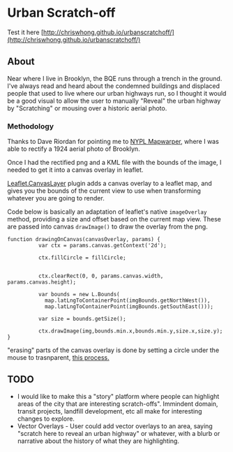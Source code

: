 # Urban Scratch-off

Test it here [http://chriswhong.github.io/urbanscratchoff/](http://chriswhong.github.io/urbanscratchoff/)

## About

Near where I live in Brooklyn, the BQE runs through a trench in the ground. I've always read and heard about the condemned buildings and displaced people that used to live where our urban highways run, so I thought it would be a good visual to allow the user to manually "Reveal" the urban highway by "Scratching" or mousing over a historic aerial photo.

### Methodology

Thanks to Dave Riordan for pointing me to [NYPL Mapwarper](http://maps.nypl.org/warper/), where I was able to rectify a 1924 aerial photo of Brooklyn.

Once I had the rectified png and a KML file with the bounds of the image, I needed to get it into a canvas overlay in leaflet.

[Leaflet.CanvasLayer](https://github.com/CartoDB/Leaflet.CanvasLayer) plugin adds a canvas overlay to a leaflet map, and gives you the bounds of the current view to use when transforming whatever you are going to render.

Code below is basically an adaptation of leaflet's native `imageOverlay` method, providing a size and offset based on the current map view. These are passed into canvas `drawImage()` to draw the overlay from the png.

```
function drawingOnCanvas(canvasOverlay, params) {
          var ctx = params.canvas.getContext('2d');

          ctx.fillCircle = fillCircle;


          ctx.clearRect(0, 0, params.canvas.width, params.canvas.height);

          var bounds = new L.Bounds(
            map.latLngToContainerPoint(imgBounds.getNorthWest()),
            map.latLngToContainerPoint(imgBounds.getSouthEast()));

          var size = bounds.getSize();

          ctx.drawImage(img,bounds.min.x,bounds.min.y,size.x,size.y);
}
```

"erasing" parts of the canvas overlay is done by setting a circle under the mouse to trasnparent, [this process.](http://jsfiddle.net/ArtBIT/WUXDb/1/)

## TODO

- I would like to make this a "story" platform where people can highlight areas of the city that are interesting scratch-offs". Immindent domain, transit projects, landfill development, etc all make for interesting changes to explore.
- Vector Overlays - User could add vector overlays to an area, saying "scratch here to reveal an urban highway" or whatever, with a blurb or narrative about the history of what they are highlighting.
